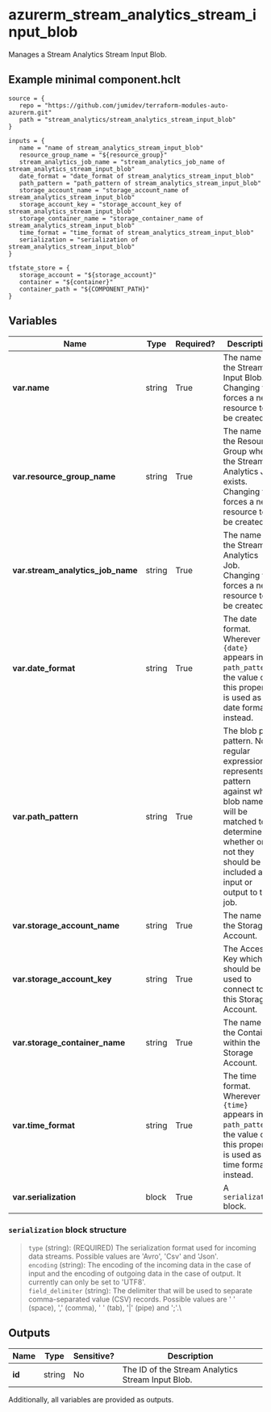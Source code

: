 # azurerm_stream_analytics_stream_input_blob

Manages a Stream Analytics Stream Input Blob.

## Example minimal component.hclt

```hcl
source = {
   repo = "https://github.com/jumidev/terraform-modules-auto-azurerm.git" 
   path = "stream_analytics/stream_analytics_stream_input_blob" 
}

inputs = {
   name = "name of stream_analytics_stream_input_blob" 
   resource_group_name = "${resource_group}" 
   stream_analytics_job_name = "stream_analytics_job_name of stream_analytics_stream_input_blob" 
   date_format = "date_format of stream_analytics_stream_input_blob" 
   path_pattern = "path_pattern of stream_analytics_stream_input_blob" 
   storage_account_name = "storage_account_name of stream_analytics_stream_input_blob" 
   storage_account_key = "storage_account_key of stream_analytics_stream_input_blob" 
   storage_container_name = "storage_container_name of stream_analytics_stream_input_blob" 
   time_format = "time_format of stream_analytics_stream_input_blob" 
   serialization = "serialization of stream_analytics_stream_input_blob" 
}

tfstate_store = {
   storage_account = "${storage_account}" 
   container = "${container}" 
   container_path = "${COMPONENT_PATH}" 
}

```

## Variables

| Name | Type | Required? |  Description |
| ---- | ---- | --------- |  ----------- |
| **var.name** | string | True | The name of the Stream Input Blob. Changing this forces a new resource to be created. | 
| **var.resource_group_name** | string | True | The name of the Resource Group where the Stream Analytics Job exists. Changing this forces a new resource to be created. | 
| **var.stream_analytics_job_name** | string | True | The name of the Stream Analytics Job. Changing this forces a new resource to be created. | 
| **var.date_format** | string | True | The date format. Wherever `{date}` appears in `path_pattern`, the value of this property is used as the date format instead. | 
| **var.path_pattern** | string | True | The blob path pattern. Not a regular expression. It represents a pattern against which blob names will be matched to determine whether or not they should be included as input or output to the job. | 
| **var.storage_account_name** | string | True | The name of the Storage Account. | 
| **var.storage_account_key** | string | True | The Access Key which should be used to connect to this Storage Account. | 
| **var.storage_container_name** | string | True | The name of the Container within the Storage Account. | 
| **var.time_format** | string | True | The time format. Wherever `{time}` appears in `path_pattern`, the value of this property is used as the time format instead. | 
| **var.serialization** | block | True | A `serialization` block. | 

### `serialization` block structure

> `type` (string): (REQUIRED) The serialization format used for incoming data streams. Possible values are 'Avro', 'Csv' and 'Json'.\
> `encoding` (string): The encoding of the incoming data in the case of input and the encoding of outgoing data in the case of output. It currently can only be set to 'UTF8'.\
> `field_delimiter` (string): The delimiter that will be used to separate comma-separated value (CSV) records. Possible values are ' ' (space), ',' (comma), '	' (tab), '|' (pipe) and ';'.\



## Outputs

| Name | Type | Sensitive? | Description |
| ---- | ---- | --------- | --------- |
| **id** | string | No  | The ID of the Stream Analytics Stream Input Blob. | 

Additionally, all variables are provided as outputs.
